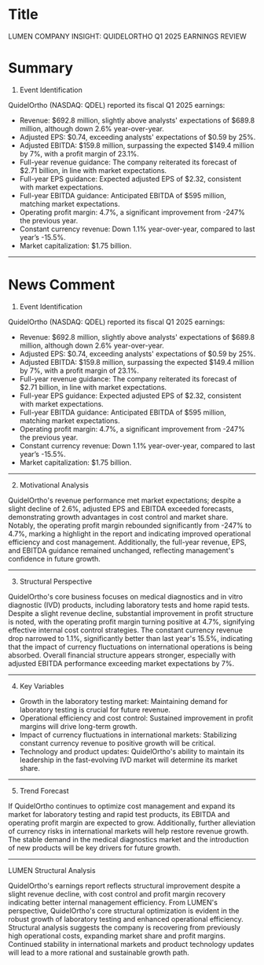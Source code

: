 # Title
LUMEN COMPANY INSIGHT: QUIDELORTHO Q1 2025 EARNINGS REVIEW

# Summary
1. Event Identification

QuidelOrtho (NASDAQ: QDEL) reported its fiscal Q1 2025 earnings:
- Revenue: $692.8 million, slightly above analysts' expectations of $689.8 million, although down 2.6% year-over-year.
- Adjusted EPS: $0.74, exceeding analysts' expectations of $0.59 by 25%.
- Adjusted EBITDA: $159.8 million, surpassing the expected $149.4 million by 7%, with a profit margin of 23.1%.
- Full-year revenue guidance: The company reiterated its forecast of $2.71 billion, in line with market expectations.
- Full-year EPS guidance: Expected adjusted EPS of $2.32, consistent with market expectations.
- Full-year EBITDA guidance: Anticipated EBITDA of $595 million, matching market expectations.
- Operating profit margin: 4.7%, a significant improvement from -247% the previous year.
- Constant currency revenue: Down 1.1% year-over-year, compared to last year’s -15.5%.
- Market capitalization: $1.75 billion.

---

# News Comment
1. Event Identification

QuidelOrtho (NASDAQ: QDEL) reported its fiscal Q1 2025 earnings:
- Revenue: $692.8 million, slightly above analysts' expectations of $689.8 million, although down 2.6% year-over-year.
- Adjusted EPS: $0.74, exceeding analysts' expectations of $0.59 by 25%.
- Adjusted EBITDA: $159.8 million, surpassing the expected $149.4 million by 7%, with a profit margin of 23.1%.
- Full-year revenue guidance: The company reiterated its forecast of $2.71 billion, in line with market expectations.
- Full-year EPS guidance: Expected adjusted EPS of $2.32, consistent with market expectations.
- Full-year EBITDA guidance: Anticipated EBITDA of $595 million, matching market expectations.
- Operating profit margin: 4.7%, a significant improvement from -247% the previous year.
- Constant currency revenue: Down 1.1% year-over-year, compared to last year’s -15.5%.
- Market capitalization: $1.75 billion.

---

2. Motivational Analysis

QuidelOrtho's revenue performance met market expectations; despite a slight decline of 2.6%, adjusted EPS and EBITDA exceeded forecasts, demonstrating growth advantages in cost control and market share. Notably, the operating profit margin rebounded significantly from -247% to 4.7%, marking a highlight in the report and indicating improved operational efficiency and cost management. Additionally, the full-year revenue, EPS, and EBITDA guidance remained unchanged, reflecting management's confidence in future growth.

---

3. Structural Perspective

QuidelOrtho's core business focuses on medical diagnostics and in vitro diagnostic (IVD) products, including laboratory tests and home rapid tests. Despite a slight revenue decline, substantial improvement in profit structure is noted, with the operating profit margin turning positive at 4.7%, signifying effective internal cost control strategies. The constant currency revenue drop narrowed to 1.1%, significantly better than last year's 15.5%, indicating that the impact of currency fluctuations on international operations is being absorbed. Overall financial structure appears stronger, especially with adjusted EBITDA performance exceeding market expectations by 7%.

---

4. Key Variables
- Growth in the laboratory testing market: Maintaining demand for laboratory testing is crucial for future revenue.
- Operational efficiency and cost control: Sustained improvement in profit margins will drive long-term growth.
- Impact of currency fluctuations in international markets: Stabilizing constant currency revenue to positive growth will be critical.
- Technology and product updates: QuidelOrtho's ability to maintain its leadership in the fast-evolving IVD market will determine its market share.

---

5. Trend Forecast

If QuidelOrtho continues to optimize cost management and expand its market for laboratory testing and rapid test products, its EBITDA and operating profit margin are expected to grow. Additionally, further alleviation of currency risks in international markets will help restore revenue growth. The stable demand in the medical diagnostics market and the introduction of new products will be key drivers for future growth.

---

LUMEN Structural Analysis

QuidelOrtho's earnings report reflects structural improvement despite a slight revenue decline, with cost control and profit margin recovery indicating better internal management efficiency. From LUMEN's perspective, QuidelOrtho's core structural optimization is evident in the robust growth of laboratory testing and enhanced operational efficiency. Structural analysis suggests the company is recovering from previously high operational costs, expanding market share and profit margins. Continued stability in international markets and product technology updates will lead to a more rational and sustainable growth path.
